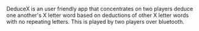 DeduceX is an user friendly app that concentrates on two players deduce one another's X letter word based on 
deductions of other X letter words with no repeating letters. This is played by two players over bluetooth.
